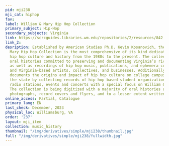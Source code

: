 ```yaml
---
pid: mji238
mji_cat: hiphop
fav: 
label: William & Mary Hip Hop Collection
primary_subject: Hip-Hop
secondary_subjects: Virginia
link: https://scrcguides.libraries.wm.edu/repositories/2/resources/842
link_2: 
desription: Established by American Studies Ph.D. Kevin Kosanovich, the William &
  Mary Hip Hop Collection is the most comprehensive of its kind dedicated to Virginia’s
  hip hop culture and history from the 1980s to the present. The collection includes
  oral histories committed to preserving and documenting Virginia’s rich hip hop past,
  as well as recordings of hip hop music, publications, and ephemera created by Virginia
  and Virginia-based artists, collectives, and businesses. Additionally, the collection
  documents the origins and impact of hip hop culture on college campuses throughout
  the state by collecting records of hip hop based student organizations, college
  radio stations, events and concerts with a special focus on William & Mary itself.
  The collection is being digitized with a majority of oral histories available alongside
  photographs, record covers and flyers, and to a lesser extent written documents.
online_access: Partial, Catalogue
primary_lang: EN
last_check: December, 2023
physical_loc: Williamsburg, VA
order: '237'
layout: mji_item
collection: music_history
thumbnail: "/img/derivatives/simple/mji238/thumbnail.jpg"
full: "/img/derivatives/simple/mji238/fullwidth.jpg"
---
```


